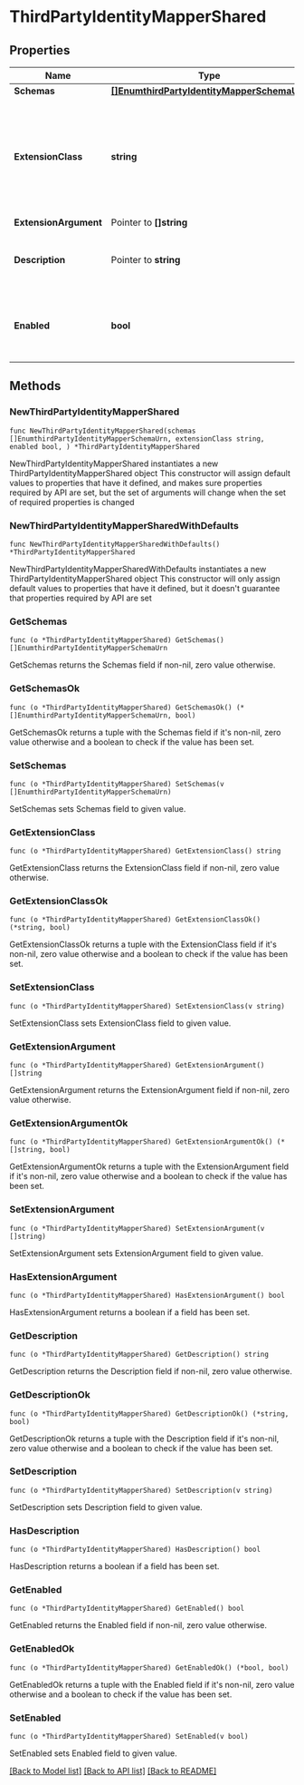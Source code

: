# ThirdPartyIdentityMapperShared

## Properties

Name | Type | Description | Notes
------------ | ------------- | ------------- | -------------
**Schemas** | [**[]EnumthirdPartyIdentityMapperSchemaUrn**](EnumthirdPartyIdentityMapperSchemaUrn.md) |  | 
**ExtensionClass** | **string** | The fully-qualified name of the Java class providing the logic for the Third Party Identity Mapper. | 
**ExtensionArgument** | Pointer to **[]string** |  | [optional] 
**Description** | Pointer to **string** | A description for this Identity Mapper | [optional] 
**Enabled** | **bool** | Indicates whether the Identity Mapper is enabled for use. | 

## Methods

### NewThirdPartyIdentityMapperShared

`func NewThirdPartyIdentityMapperShared(schemas []EnumthirdPartyIdentityMapperSchemaUrn, extensionClass string, enabled bool, ) *ThirdPartyIdentityMapperShared`

NewThirdPartyIdentityMapperShared instantiates a new ThirdPartyIdentityMapperShared object
This constructor will assign default values to properties that have it defined,
and makes sure properties required by API are set, but the set of arguments
will change when the set of required properties is changed

### NewThirdPartyIdentityMapperSharedWithDefaults

`func NewThirdPartyIdentityMapperSharedWithDefaults() *ThirdPartyIdentityMapperShared`

NewThirdPartyIdentityMapperSharedWithDefaults instantiates a new ThirdPartyIdentityMapperShared object
This constructor will only assign default values to properties that have it defined,
but it doesn't guarantee that properties required by API are set

### GetSchemas

`func (o *ThirdPartyIdentityMapperShared) GetSchemas() []EnumthirdPartyIdentityMapperSchemaUrn`

GetSchemas returns the Schemas field if non-nil, zero value otherwise.

### GetSchemasOk

`func (o *ThirdPartyIdentityMapperShared) GetSchemasOk() (*[]EnumthirdPartyIdentityMapperSchemaUrn, bool)`

GetSchemasOk returns a tuple with the Schemas field if it's non-nil, zero value otherwise
and a boolean to check if the value has been set.

### SetSchemas

`func (o *ThirdPartyIdentityMapperShared) SetSchemas(v []EnumthirdPartyIdentityMapperSchemaUrn)`

SetSchemas sets Schemas field to given value.


### GetExtensionClass

`func (o *ThirdPartyIdentityMapperShared) GetExtensionClass() string`

GetExtensionClass returns the ExtensionClass field if non-nil, zero value otherwise.

### GetExtensionClassOk

`func (o *ThirdPartyIdentityMapperShared) GetExtensionClassOk() (*string, bool)`

GetExtensionClassOk returns a tuple with the ExtensionClass field if it's non-nil, zero value otherwise
and a boolean to check if the value has been set.

### SetExtensionClass

`func (o *ThirdPartyIdentityMapperShared) SetExtensionClass(v string)`

SetExtensionClass sets ExtensionClass field to given value.


### GetExtensionArgument

`func (o *ThirdPartyIdentityMapperShared) GetExtensionArgument() []string`

GetExtensionArgument returns the ExtensionArgument field if non-nil, zero value otherwise.

### GetExtensionArgumentOk

`func (o *ThirdPartyIdentityMapperShared) GetExtensionArgumentOk() (*[]string, bool)`

GetExtensionArgumentOk returns a tuple with the ExtensionArgument field if it's non-nil, zero value otherwise
and a boolean to check if the value has been set.

### SetExtensionArgument

`func (o *ThirdPartyIdentityMapperShared) SetExtensionArgument(v []string)`

SetExtensionArgument sets ExtensionArgument field to given value.

### HasExtensionArgument

`func (o *ThirdPartyIdentityMapperShared) HasExtensionArgument() bool`

HasExtensionArgument returns a boolean if a field has been set.

### GetDescription

`func (o *ThirdPartyIdentityMapperShared) GetDescription() string`

GetDescription returns the Description field if non-nil, zero value otherwise.

### GetDescriptionOk

`func (o *ThirdPartyIdentityMapperShared) GetDescriptionOk() (*string, bool)`

GetDescriptionOk returns a tuple with the Description field if it's non-nil, zero value otherwise
and a boolean to check if the value has been set.

### SetDescription

`func (o *ThirdPartyIdentityMapperShared) SetDescription(v string)`

SetDescription sets Description field to given value.

### HasDescription

`func (o *ThirdPartyIdentityMapperShared) HasDescription() bool`

HasDescription returns a boolean if a field has been set.

### GetEnabled

`func (o *ThirdPartyIdentityMapperShared) GetEnabled() bool`

GetEnabled returns the Enabled field if non-nil, zero value otherwise.

### GetEnabledOk

`func (o *ThirdPartyIdentityMapperShared) GetEnabledOk() (*bool, bool)`

GetEnabledOk returns a tuple with the Enabled field if it's non-nil, zero value otherwise
and a boolean to check if the value has been set.

### SetEnabled

`func (o *ThirdPartyIdentityMapperShared) SetEnabled(v bool)`

SetEnabled sets Enabled field to given value.



[[Back to Model list]](../README.md#documentation-for-models) [[Back to API list]](../README.md#documentation-for-api-endpoints) [[Back to README]](../README.md)


